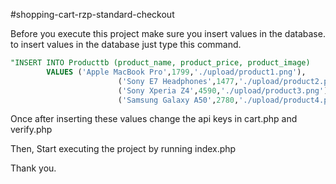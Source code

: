 #shopping-cart-rzp-standard-checkout


Before you execute this project make sure you insert values in the database.
to insert values in the database just type this command.

```sql
"INSERT INTO Producttb (product_name, product_price, product_image)
        VALUES ('Apple MacBook Pro',1799,'./upload/product1.png'),
                        ('Sony E7 Headphones',1477,'./upload/product2.png'),
                        ('Sony Xperia Z4',4590,'./upload/product3.png'),
                        ('Samsung Galaxy A50',2780,'./upload/product4.png')";
```

Once after inserting these values change the api keys in cart.php and verify.php

Then, Start executing the project by running index.php

Thank you.
